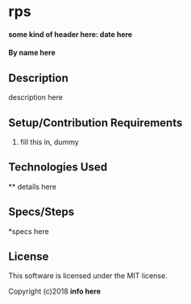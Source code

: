 # rps 

#### some kind of header here: date here

#### By name here

## Description

description here

## Setup/Contribution Requirements

1. fill this in, dummy

## Technologies Used

** details here

## Specs/Steps
*specs here
## License

This software is licensed under the MIT license.

Copyright (c)2018 **info here**
